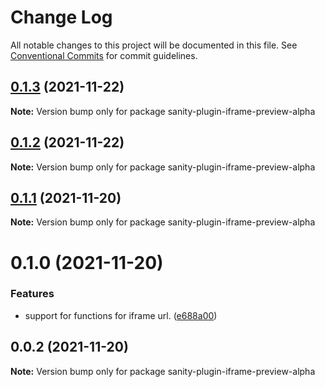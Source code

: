 # Change Log

All notable changes to this project will be documented in this file.
See [Conventional Commits](https://conventionalcommits.org) for commit guidelines.

## [0.1.3](https://github.com/snorrees/sanity-iframe-preview/compare/sanity-plugin-iframe-preview-alpha@0.1.1...sanity-plugin-iframe-preview-alpha@0.1.3) (2021-11-22)

**Note:** Version bump only for package sanity-plugin-iframe-preview-alpha





## [0.1.2](https://github.com/snorrees/sanity-iframe-preview/compare/sanity-plugin-iframe-preview-alpha@0.1.1...sanity-plugin-iframe-preview-alpha@0.1.2) (2021-11-22)

**Note:** Version bump only for package sanity-plugin-iframe-preview-alpha





## [0.1.1](https://github.com/snorrees/sanity-iframe-preview/compare/sanity-plugin-iframe-preview-alpha@0.1.0...sanity-plugin-iframe-preview-alpha@0.1.1) (2021-11-20)

**Note:** Version bump only for package sanity-plugin-iframe-preview-alpha





# 0.1.0 (2021-11-20)


### Features

* support for functions for iframe url. ([e688a00](https://github.com/snorrees/sanity-iframe-preview/commit/e688a00454a0e2fef5445333aa11a44a1301af53))





## 0.0.2 (2021-11-20)

**Note:** Version bump only for package sanity-plugin-iframe-preview-alpha
